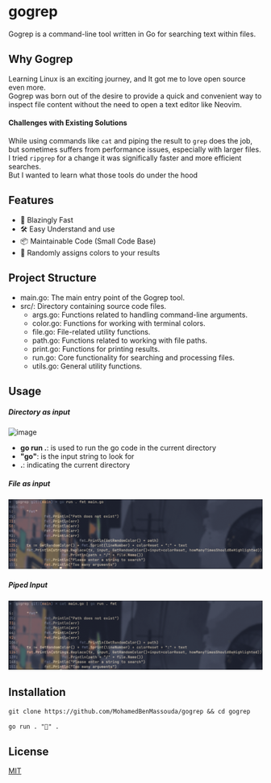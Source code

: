 # gogrep
Gogrep is a command-line tool written in Go for searching text within files.

## Why Gogrep
Learning Linux is an exciting journey, and It got me to love open source even more. <br>
Gogrep was born out of the desire to provide a quick and convenient way to inspect file content without the need to open a text editor like Neovim.<br>
#### Challenges with Existing Solutions
While using commands like `cat` and piping the result to `grep` does the job, but sometimes suffers from performance issues, especially with larger files.
I tried `ripgrep` for a change it was significally faster and more efficient searches. <br>
But I wanted to learn what those tools do under the hood

## Features
- 🚀 Blazingly Fast
- 🛠️ Easy Understand and use
- 📦 Maintainable Code (Small Code Base)
- 🎨 Randomly assigns colors to your results


## Project Structure
- main.go: The main entry point of the Gogrep tool.
- src/: Directory containing source code files.
    - args.go: Functions related to handling command-line arguments.
    - color.go: Functions for working with terminal colors.
    - file.go: File-related utility functions.
    - path.go: Functions related to working with file paths.
    - print.go: Functions for printing results.
    - run.go: Core functionality for searching and processing files.
    - utils.go: General utility functions.

## Usage
##### Directory as input
![image](https://github.com/MohamedBenMassouda/gogrep/assets/55658633/13cf13ac-66fd-4466-b206-13d38713c207) <br>
- <b>go run .</b>: is used to run the go code in the current directory
- <b>"go"</b>: is the input string to look for
- <b>.</b>: indicating the current directory

##### File as input
![File as input](./assets/file-as-input.png)

##### Piped Input
![Piped Input](./assets/piped-input.png)

## Installation
```
git clone https://github.com/MohamedBenMassouda/gogrep && cd gogrep
```
```
go run . "🚀" .
```

## License
[MIT](https://choosealicense.com/licenses/mit/)
